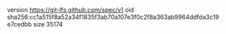 version https://git-lfs.github.com/spec/v1
oid sha256:cc1a515f8a52a34f1835f3ab70a107e3f0c2f8a363ab9964ddfda3c19e7cedbb
size 35174
